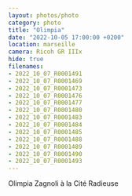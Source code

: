 ```yaml
---
layout: photos/photo
category: photo
title: "Olimpia"
date: "2022-10-05 17:00:00 +0200"
location: marseille
camera: Ricoh GR IIIx
hide: true
filenames: 
- 2022_10_07_R0001491
- 2022_10_07_R0001469
- 2022_10_07_R0001473
- 2022_10_07_R0001476
- 2022_10_07_R0001477
- 2022_10_07_R0001480
- 2022_10_07_R0001483
- 2022_10_07_R0001484
- 2022_10_07_R0001485
- 2022_10_07_R0001488
- 2022_10_07_R0001489
- 2022_10_07_R0001490
- 2022_10_07_R0001493
---
```


Olimpia Zagnoli à la Cité Radieuse
